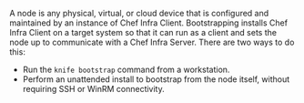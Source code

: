 A node is any physical, virtual, or cloud device that is configured and
maintained by an instance of Chef Infra Client. Bootstrapping installs
Chef Infra Client on a target system so that it can run as a client and
sets the node up to communicate with a Chef Infra Server. There are two
ways to do this:

- Run the `knife bootstrap` command from a workstation.
- Perform an unattended install to bootstrap from the node itself,
    without requiring SSH or WinRM connectivity.
